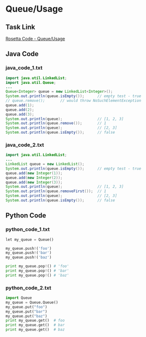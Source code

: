 # Queue/Usage

## Task Link
[Rosetta Code - Queue/Usage](https://rosettacode.org/wiki/Queue/Usage)

## Java Code
### java_code_1.txt
```java
import java.util.LinkedList;
import java.util.Queue;
...
Queue<Integer> queue = new LinkedList<Integer>();
System.out.println(queue.isEmpty());      // empty test - true
// queue.remove();       // would throw NoSuchElementException
queue.add(1);
queue.add(2);
queue.add(3);
System.out.println(queue);                // [1, 2, 3]
System.out.println(queue.remove());       // 1
System.out.println(queue);                // [2, 3]
System.out.println(queue.isEmpty());      // false

```

### java_code_2.txt
```java
import java.util.LinkedList;
...
LinkedList queue = new LinkedList();
System.out.println(queue.isEmpty());      // empty test - true
queue.add(new Integer(1));
queue.add(new Integer(2));
queue.add(new Integer(3));
System.out.println(queue);                // [1, 2, 3]
System.out.println(queue.removeFirst());  // 1
System.out.println(queue);                // [2, 3]
System.out.println(queue.isEmpty());      // false

```

## Python Code
### python_code_1.txt
```python
let my_queue = Queue()

my_queue.push!('foo')
my_queue.push!('bar')
my_queue.push!('baz')

print my_queue.pop!() # 'foo'
print my_queue.pop!() # 'bar'
print my_queue.pop!() # 'baz'

```

### python_code_2.txt
```python
import Queue
my_queue = Queue.Queue()
my_queue.put("foo")
my_queue.put("bar")
my_queue.put("baz")
print my_queue.get()  # foo
print my_queue.get()  # bar
print my_queue.get()  # baz

```

